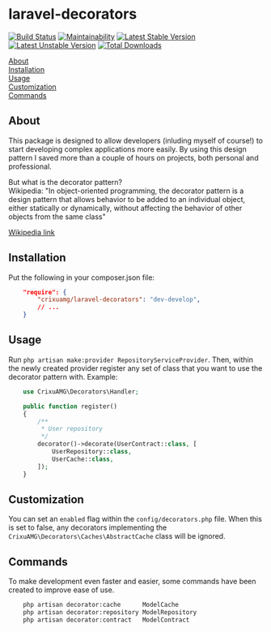 # laravel-decorators

[![Build Status](https://travis-ci.org/CrixuAMG/laravel-decorators.svg?branch=master)](https://travis-ci.org/CrixuAMG/laravel-decorators)
[![Maintainability](https://api.codeclimate.com/v1/badges/67f36779438bb4cb82be/maintainability)](https://codeclimate.com/github/CrixuAMG/laravel-decorators/maintainability)
[![Latest Stable Version](https://poser.pugx.org/crixuamg/laravel-decorators/v/stable)](https://packagist.org/packages/crixuamg/laravel-decorators)
[![Latest Unstable Version](https://poser.pugx.org/crixuamg/laravel-decorators/v/unstable)](https://packagist.org/packages/crixuamg/laravel-decorators)
[![Total Downloads](https://poser.pugx.org/crixuamg/laravel-decorators/downloads)](https://packagist.org/packages/crixuamg/laravel-decorators)

[About](#about)<br>
[Installation](#installation)<br>
[Usage](#about)<br>
[Customization](#customization)<br>
[Commands](#commands)<br>

## About
This package is designed to allow developers (inluding myself of course!) to start developing complex applications more easily. By using this design pattern I saved more than a couple of hours on projects, both personal and professional.

But what is the decorator pattern?<br>
Wikipedia: "In object-oriented programming, the decorator pattern is a design pattern that allows behavior to be added to an individual object, either statically or dynamically, without affecting the behavior of other objects from the same class"

[Wikipedia link](https://en.wikipedia.org/wiki/Decorator_pattern)

## Installation
Put the following in your composer.json file: 
```json
    "require": {
        "crixuamg/laravel-decorators": "dev-develop",
        // ...
    }
```

## Usage
Run `php artisan make:provider RepositoryServiceProvider`.
Then, within the newly created provider register any set of class that you want to use the decorator pattern with.
Example:
```php
    use CrixuAMG\Decorators\Handler;

    public function register() 
    {
        /**
         * User repository
         */
        decorator()->decorate(UserContract::class, [
            UserRepository::class,
            UserCache::class,
        ]);
    }
```

## Customization
You can set an `enabled` flag within the `config/decorators.php` file.
When this is set to false, any decorators implementing the `CrixuAMG\Decorators\Caches\AbstractCache` class will be ignored.
 
## Commands
To make development even faster and easier, some commands have been created to improve ease of use.

```bash
    php artisan decorator:cache      ModelCache
    php artisan decorator:repository ModelRepository
    php artisan decorator:contract   ModelContract
```
